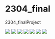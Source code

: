# 2304_final
2304_finalProject


<img src="https://img.shields.io/badge/Apache Tomcat-F8DC75?style=flat-square&logo=apachetomcat&logoColor=black"/>

<img src="https://img.shields.io/badge/Bootstrapap-7952B3?style=flat-square&logo=bootstrap&logoColor=white"/>

<img src="https://img.shields.io/badge/HTML5-E34F26?style=flat-square&logo=html5&logoColor=white"/>

<img src="https://img.shields.io/badge/java-007396?style=flat-square&logo=java&logoColor=white"/>

<img src="https://img.shields.io/badge/JavaScript-F7DF1E?style=flat-square&logo=javascript&logoColor=black"/>
<img src="https://img.shields.io/badge/ORACLE-F80000?style=flat-square&logo=oracle&logoColor=white"/>

<img src="https://img.shields.io/badge/Spring-6DB33F?style=flat-square&logo=Spring&logoColor=white"/>


